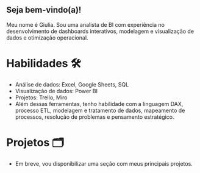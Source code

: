 ## Seja bem-vindo(a)!
Meu nome é Giulia. Sou uma analista de BI com experiência no desenvolvimento de dashboards interativos, modelagem e visualização de dados e otimização operacional.

# Habilidades 🛠️
- Análise de dados: Excel, Google Sheets, SQL
- Visualização de dados: Power BI
- Projetos: Trello, Miro
- Além dessas ferramentas, tenho habilidade com a linguagem DAX, processo ETL, modelagem e tratamento de dados, mapeamento de processos, resolução de problemas e pensamento estratégico.

# Projetos 🗂️
- Em breve, vou disponibilizar uma seção com meus principais projetos.
